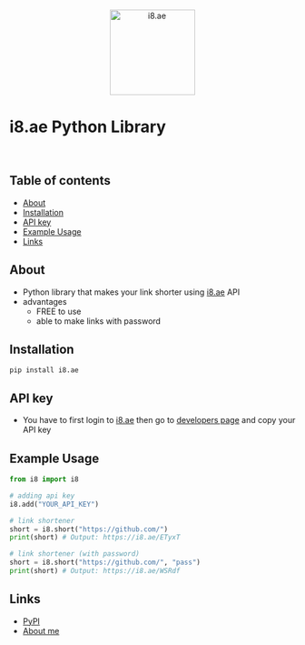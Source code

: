<div align="center">
 <br />
 <p>
  <a href="https://i8.ae"><img src="https://discord.com/assets/7c13aa0def6ccb6932f47dedd33f59c1.svg" width="150" alt="i8.ae" /></a>
 </p>
</div>

# i8.ae Python Library
<br>

## Table of contents
- [About](#about)
- [Installation](#installation)
- [API key](#api-key)
- [Example Usage](#example-usage)
- [Links](#links)

## About
- Python library that makes your link shorter using [i8.ae](http://i8.ae/) API
- advantages
  - FREE to use
  - able to make links with password

## Installation
```
pip install i8.ae
```

## API key
- You have to first login to [i8.ae](http://i8.ae/) then go to [developers page](https://i8.ae/developers) and copy your API key

## Example Usage
```py
from i8 import i8

# adding api key
i8.add("YOUR_API_KEY")

# link shortener
short = i8.short("https://github.com/")
print(short) # Output: https://i8.ae/ETyxT

# link shortener (with password)
short = i8.short("https://github.com/", "pass")
print(short) # Output: https://i8.ae/WSRdf
```

## Links
- [PyPI](https://pypi.org/project/i8.ae/)
- [About me](https://github.com/ShahabCypher/ShahabCypher/)
